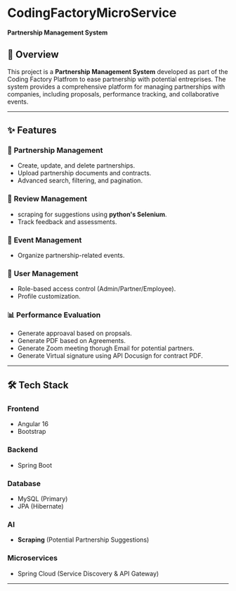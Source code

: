 # CodingFactoryMicroService

**Partnership Management System**  

## 📌 Overview  
This project is a **Partnership Management System** developed as part of the Coding Factory Platfrom to ease partnership with potential entreprises. The system provides a comprehensive platform for managing partnerships with companies, including proposals, performance tracking, and collaborative events.  

---

## ✨ Features  
### 🤝 **Partnership Management**  
- Create, update, and delete partnerships.  
- Upload partnership documents and contracts.  
- Advanced search, filtering, and pagination.  

### 📝 **Review Management**  
- scraping for suggestions using **python's Selenium**.  
- Track feedback and assessments.  

### 🎉 **Event Management**  
- Organize partnership-related events.  

### 👥 **User Management**  
- Role-based access control (Admin/Partner/Employee).  
- Profile customization.  


### 📊 **Performance Evaluation**  
- Generate approaval based on propsals.  
- Generate PDF based on Agreements.  
- Generate Zoom meeting thorugh Email for potential partners.  
- Generate Virtual signature using API Docusign for contract PDF.  

---

## 🛠️ Tech Stack  
### **Frontend**  
- Angular 16  
- Bootstrap  

### **Backend**  
- Spring Boot  

### **Database**  
- MySQL (Primary)  
- JPA (Hibernate)  

### **AI**  
- **Scraping** (Potential Partnership Suggestions)  

### **Microservices**  
- Spring Cloud (Service Discovery & API Gateway)  

---

